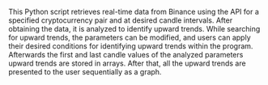 This Python script retrieves real-time data from Binance using the API for a specified cryptocurrency pair and at desired candle intervals. 
After obtaining the data, it is analyzed to identify upward trends. 
While searching for upward trends, the parameters can be modified, and users can apply their desired conditions for identifying upward trends within the program. 
Afterwards the first and last candle values of the analyzed parameters upward trends are stored in arrays. 
After that, all the upward trends are presented to the user sequentially as a graph.
